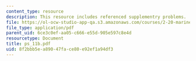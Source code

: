 ```yaml
---
content_type: resource
description: This resource includes referenced supplementry problems.
file: https://ol-ocw-studio-app-qa.s3.amazonaws.com/courses/2-20-marine-hydrodynamics-13-021-spring-2005/8f2bbb5ea89047face80e92ef1a94df3_ps_11b.pdf
file_type: application/pdf
parent_uid: 6ce3c0ef-aa05-c666-e55d-905e597c8e4d
resourcetype: Document
title: ps_11b.pdf
uid: 8f2bbb5e-a890-47fa-ce80-e92ef1a94df3
---
```

